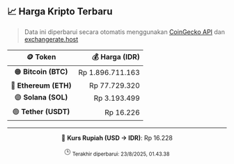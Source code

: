 

<!-- HARGA_KRIPTO -->
## 📈 Harga Kripto Terbaru

> Data ini diperbarui secara otomatis menggunakan [CoinGecko API](https://www.coingecko.com/) dan [exchangerate.host](https://exchangerate.host/)

<div align="center">

| 🪙 Token | 💰 Harga (IDR) |
|:------:|---------------:|
| 🟠 **Bitcoin (BTC)**   | Rp 1.896.711.163 |
| 🔵 **Ethereum (ETH)**  | Rp 77.729.320 |
| 🟣 **Solana (SOL)**    | Rp 3.193.499 |
| 🟢 **Tether (USDT)**   | Rp 16.226 |

---

💱 **Kurs Rupiah (USD → IDR)**: Rp 16.228

🕒 <sub>Terakhir diperbarui: 23/8/2025, 01.43.38</sub>

</div>
<!-- /HARGA_KRIPTO -->